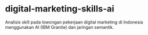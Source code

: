 # digital-marketing-skills-ai
Analisis skill pada lowongan pekerjaan digital marketing di Indonesia menggunakan AI (IBM Granite) dan jaringan semantik.
